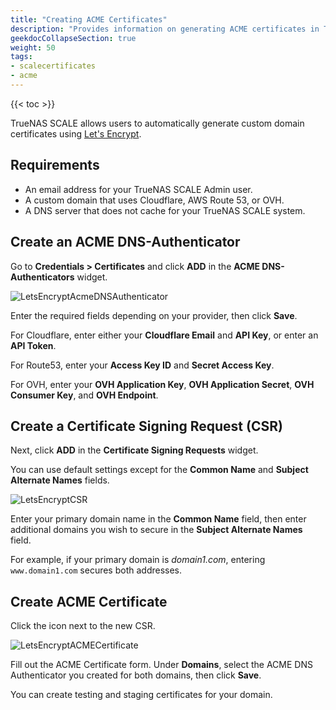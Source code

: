 ```yaml
---
title: "Creating ACME Certificates"
description: "Provides information on generating ACME certificates in TrueNAS SCALE using Let's Encrypt."
geekdocCollapseSection: true
weight: 50
tags:
- scalecertificates
- acme
---
```


{{< toc >}}

TrueNAS SCALE allows users to automatically generate custom domain certificates using [Let's Encrypt](https://letsencrypt.org/). 

## Requirements

* An email address for your TrueNAS SCALE Admin user.
* A custom domain that uses Cloudflare, AWS Route 53, or OVH.
* A DNS server that does not cache for your TrueNAS SCALE system.

## Create an ACME DNS-Authenticator

Go to **Credentials > Certificates** and click **ADD** in the **ACME DNS-Authenticators** widget.

![LetsEncryptAcmeDNSAuthenticator](/images/SCALE/Credentials/LetsEncryptAcmeDNSAuthenticator.png "Add ACME DNS Authenticator")

Enter the required fields depending on your provider, then click **Save**.

For Cloudflare, enter either your **Cloudflare Email** and **API Key**, or enter an **API Token**.

For Route53, enter your **Access Key ID** and **Secret Access Key**.

For OVH, enter your **OVH Application Key**, **OVH Application Secret**, **OVH Consumer Key**, and **OVH Endpoint**.

## Create a Certificate Signing Request (CSR)

Next, click **ADD** in the **Certificate Signing Requests** widget.

You can use default settings except for the **Common Name** and **Subject Alternate Names** fields. 

![LetsEncryptCSR](/images/SCALE/Credentials/LetsEncryptCSR.png "Add CSR")

Enter your primary domain name in the **Common Name** field, then enter additional domains you wish to secure in the **Subject Alternate Names** field. 

For example, if your primary domain is *domain1.com*, entering `www.domain1.com` secures both addresses.

## Create ACME Certificate

Click the <span class="iconify" data-icon="mdi:wrench"></span> icon next to the new CSR.

![LetsEncryptACMECertificate](/images/SCALE/Credentials/LetsEncryptACMECertificate.png "Add ACME Certificate")

Fill out the ACME Certificate form. Under **Domains**, select the ACME DNS Authenticator you created for both domains, then click **Save**.

You can create testing and staging certificates for your domain.
